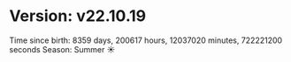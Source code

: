 # Version: v22.10.19
Time since birth: 8359 days, 200617 hours, 12037020 minutes, 722221200 seconds
Season: Summer ☀️
